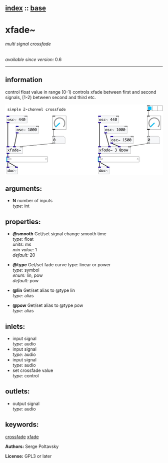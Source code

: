 [index](index.html) :: [base](category_base.html)
---

# xfade~

###### multi signal crossfade

*available since version:* 0.6

---


## information
control float value in range [0-1) controls xfade between first and second
            signals, [1-2) between second and third etc.



[![example](../examples/img/xfade~.jpg)](../examples/pd/xfade~.pd)



## arguments:

* **N**
number of inputs<br>
_type:_ int<br>





## properties:

* **@smooth** 
Get/set signal change smooth time<br>
_type:_ float<br>
_units:_ ms<br>
_min value:_ 1<br>
_default:_ 20<br>

* **@type** 
Get/set fade curve type: linear or power<br>
_type:_ symbol<br>
_enum:_ lin, pow<br>
_default:_ pow<br>

* **@lin** 
Get/set alias to @type lin<br>
_type:_ alias<br>

* **@pow** 
Get/set alias to @type pow<br>
_type:_ alias<br>



## inlets:

* input signal<br>
_type:_ audio
* input signal<br>
_type:_ audio
* input signal<br>
_type:_ audio
* set crossfade value<br>
_type:_ control



## outlets:

* output signal<br>
_type:_ audio



## keywords:

[crossfade](keywords/crossfade.html)
[xfade](keywords/xfade.html)






**Authors:** Serge Poltavsky




**License:** GPL3 or later





